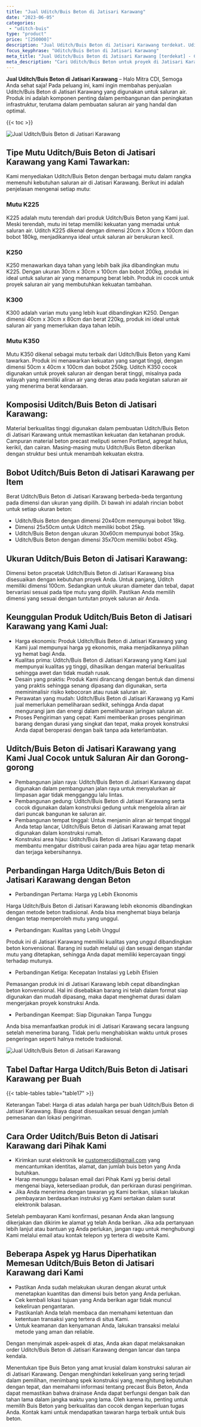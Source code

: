 ```yaml
---
title: "Jual Uditch/Buis Beton di Jatisari Karawang"
date: "2023-06-05"
categories:
 - "uditch-buis"
type: "product"
price: "[250000]"
description: "Jual Uditch/Buis Beton di Jatisari Karawang terdekat. Uditch/Buis Beton ini umumnya diaplikasaikan dalam project konstruksi sebagai sistem pembuangan air yang efisien dan tahan lama. Hubungi kami untuk informasi lebih lanjut."
focus_keyphrase: "Uditch/Buis Beton di Jatisari Karawang"
meta_title: "Jual Uditch/Buis Beton di Jatisari Karawang [terdekat] - CDI"
meta_description: "Cari Uditch/Buis Beton untuk proyek di Jatisari Karawang? Kami memiliki Uditch/Buis Beton berkualitas untuk konstruksi saluran pembuangan. Segera dapatkan penawaran terbaik sekarang."
---
```


**Jual Uditch/Buis Beton di Jatisari Karawang** – Halo Mitra CDI, Semoga Anda sehat saja! Pada peluang ini, kami ingin membahas penjualan Uditch/Buis Beton di Jatisari Karawang yang digunakan untuk saluran air. Produk ini adalah komponen penting dalam pembangunan dan peningkatan infrastruktur, terutama dalam pembuatan saluran air yang handal dan optimal.

{{< toc >}}

![Jual Uditch/Buis Beton di Jatisari Karawang](/images/uditch-buis/uditch-beton-20.jpg)

## Tipe Mutu Uditch/Buis Beton di Jatisari Karawang yang Kami Tawarkan:

Kami menyediakan Uditch/Buis Beton dengan berbagai mutu dalam rangka memenuhi kebutuhan saluran air di Jatisari Karawang. Berikut ini adalah penjelasan mengenai setiap mutu:

### Mutu K225

K225 adalah mutu terendah dari produk Uditch/Buis Beton yang Kami jual. Meski terendah, mutu ini tetap memiliki kekuatan yang memadai untuk saluran air. Uditch K225 dikenal dengan dimensi 20cm x 30cm x 100cm dan bobot 180kg, menjadikannya ideal untuk saluran air berukuran kecil.

### K250

K250 menawarkan daya tahan yang lebih baik jika dibandingkan mutu K225. Dengan ukuran 30cm x 30cm x 100cm dan bobot 200kg, produk ini ideal untuk saluran air yang menampung berat lebih. Produk ini cocok untuk proyek saluran air yang membutuhkan kekuatan tambahan.

### K300

K300 adalah varian mutu yang lebih kuat dibandingkan K250. Dengan dimensi 40cm x 30cm x 80cm dan berat 220kg, produk ini ideal untuk saluran air yang memerlukan daya tahan lebih.

### Mutu K350

Mutu K350 dikenal sebagai mutu terbaik dari Uditch/Buis Beton yang Kami tawarkan. Produk ini menawarkan kekuatan yang sangat tinggi, dengan dimensi 50cm x 40cm x 100cm dan bobot 250kg. Uditch K350 cocok digunakan untuk proyek saluran air dengan berat tinggi, misalnya pada wilayah yang memiliki aliran air yang deras atau pada kegiatan saluran air yang menerima berat kendaraan.

## Komposisi Uditch/Buis Beton di Jatisari Karawang:

Material berkualitas tinggi digunakan dalam pembuatan Uditch/Buis Beton di Jatisari Karawang untuk memastikan kekuatan dan ketahanan produk. Campuran material beton precast meliputi semen Portland, agregat halus, kerikil, dan cairan. Masing-masing mutu Uditch/Buis Beton diberikan dengan struktur besi untuk menambah kekuatan ekstra.

## Bobot Uditch/Buis Beton di Jatisari Karawang per Item

Berat Uditch/Buis Beton di Jatisari Karawang berbeda-beda tergantung pada dimensi dan ukuran yang dipilih. Di bawah ini adalah rincian bobot untuk setiap ukuran beton:

*   Uditch/Buis Beton dengan dimensi 20x40cm mempunyai bobot 18kg.
*   Dimensi 25x50cm untuk Uditch memiliki bobot 25kg.
*   Uditch/Buis Beton dengan ukuran 30x60cm mempunyai bobot 35kg.
*   Uditch/Buis Beton dengan dimensi 35x70cm memiliki bobot 45kg.

## Ukuran Uditch/Buis Beton di Jatisari Karawang:

Dimensi beton pracetak Uditch/Buis Beton di Jatisari Karawang bisa disesuaikan dengan kebutuhan proyek Anda. Untuk panjang, Uditch memiliki dimensi 100cm. Sedangkan untuk ukuran diameter dan tebal, dapat bervariasi sesuai pada tipe mutu yang dipilih. Pastikan Anda memilih dimensi yang sesuai dengan tuntutan proyek saluran air Anda.

## Keunggulan Produk Uditch/Buis Beton di Jatisari Karawang yang Kami Jual:

*   Harga ekonomis: Produk Uditch/Buis Beton di Jatisari Karawang yang Kami jual mempunyai harga yg ekonomis, maka menjadikannya pilihan yg hemat bagi Anda.
*   Kualitas prima: Uditch/Buis Beton di Jatisari Karawang yang Kami jual mempunyai kualitas yg tinggi, dihasilkan dengan material berkualitas sehingga awet dan tidak mudah rusak.
*   Desain yang praktis: Produk Kami dirancang dengan bentuk dan dimensi yang praktis sehingga senang dipasang dan digunakan, serta meminimalisir risiko kebocoran atau rusak saluran air.
*   Perawatan yang mudah: Uditch/Buis Beton di Jatisari Karawang yg Kami jual memerlukan pemeliharaan sedikit, sehingga Anda dapat mengurangi jam dan energi dalam pemeliharaan jaringan saluran air.
*   Proses Pengiriman yang cepat: Kami memberikan proses pengiriman barang dengan durasi yang singkat dan tepat, maka proyek konstruksi Anda dapat beroperasi dengan baik tanpa ada keterlambatan.

## Uditch/Buis Beton di Jatisari Karawang yang Kami Jual Cocok untuk Saluran Air dan Gorong-gorong

*   Pembangunan jalan raya: Uditch/Buis Beton di Jatisari Karawang dapat digunakan dalam pembangunan jalan raya untuk menyalurkan air limpasan agar tidak mengganggu lalu lintas.
*   Pembangunan gedung: Uditch/Buis Beton di Jatisari Karawang serta cocok digunakan dalam konstruksi gedung untuk mengelola aliran air dari puncak bangunan ke saluran air.
*   Pembangunan tempat tinggal: Untuk menjamin aliran air tempat tinggal Anda tetap lancar, Uditch/Buis Beton di Jatisari Karawang amat tepat digunakan dalam konstruksi rumah.
*   Konstruksi area hijau: Uditch/Buis Beton di Jatisari Karawang dapat membantu mengatur distribusi cairan pada area hijau agar tetap menarik dan terjaga kebersihannya.

## Perbandingan Harga Uditch/Buis Beton di Jatisari Karawang dengan Beton

*   Perbandingan Pertama: Harga yg Lebih Ekonomis

Harga Uditch/Buis Beton di Jatisari Karawang lebih ekonomis dibandingkan dengan metode beton tradisional. Anda bisa menghemat biaya belanja dengan tetap memperoleh mutu yang unggul.
*   Perbandingan: Kualitas yang Lebih Unggul

Produk ini di Jatisari Karawang memiliki kualitas yang unggul dibandingkan beton konvensional. Barang ini sudah melalui uji dan sesuai dengan standar mutu yang ditetapkan, sehingga Anda dapat memiliki kepercayaan tinggi terhadap mutunya.
*   Perbandingan Ketiga: Kecepatan Instalasi yg Lebih Efisien

Pemasangan produk ini di Jatisari Karawang lebih cepat dibandingkan beton konvensional. Hal ini disebabkan barang ini telah dalam format siap digunakan dan mudah dipasang, maka dapat menghemat durasi dalam mengerjakan proyek konstruksi Anda.
*   Perbandingan Keempat: Siap Digunakan Tanpa Tunggu

Anda bisa memanfaatkan produk ini di Jatisari Karawang secara langsung setelah menerima barang. Tidak perlu menghabiskan waktu untuk proses pengeringan seperti halnya metode tradisional.

![Jual Uditch/Buis Beton di Jatisari Karawang](/images/uditch-buis/buis-beton-10.jpg)

## Tabel Daftar Harga Uditch/Buis Beton di Jatisari Karawang per Buah

{{< table-tables table="table17" >}}

Keterangan Tabel: Harga di atas adalah harga per buah Uditch/Buis Beton di Jatisari Karawang. Biaya dapat disesuaikan sesuai dengan jumlah pemesanan dan lokasi pengiriman.

## Cara Order Uditch/Buis Beton di Jatisari Karawang dari Pihak Kami

*   Kirimkan surat elektronik ke customercdi@gmail.com yang mencantumkan identitas, alamat, dan jumlah buis beton yang Anda butuhkan.
*   Harap menunggu balasan email dari Pihak Kami yg berisi detail mengenai biaya, ketersediaan produk, dan perkiraan durasi pengiriman.
*   Jika Anda menerima dengan tawaran yg Kami berikan, silakan lakukan pembayaran berdasarkan instruksi yg Kami sertakan dalam surat elektronik balasan.

Setelah pembayaran Kami konfirmasi, pesanan Anda akan langsung dikerjakan dan dikirim ke alamat yg telah Anda berikan. Jika ada pertanyaan lebih lanjut atau bantuan yg Anda perlukan, jangan ragu untuk menghubungi Kami melalui email atau kontak telepon yg tertera di website Kami.

## Beberapa Aspek yg Harus Diperhatikan Memesan Uditch/Buis Beton di Jatisari Karawang dari Kami

*   Pastikan Anda sudah melakukan ukuran dengan akurat untuk menetapkan kuantitas dan dimensi buis beton yang Anda perlukan.
*   Cek kembali lokasi tujuan yang Anda berikan agar tidak muncul kekeliruan pengantaran.
*   Pastikanlah Anda telah membaca dan memahami ketentuan dan ketentuan transaksi yang tertera di situs Kami.
*   Untuk keamanan dan kenyamanan Anda, lakukan transaksi melalui metode yang aman dan reliable.

Dengan menyimak aspek-aspek di atas, Anda akan dapat melaksanakan order Uditch/Buis Beton di Jatisari Karawang dengan lancar dan tanpa kendala.

Menentukan tipe Buis Beton yang amat krusial dalam konstruksi saluran air di Jatisari Karawang. Dengan menghindari kekeliruan yang sering terjadi dalam pemilihan, menimbang spek konstruksi yang, menghitung kebutuhan dengan tepat, dan memahami informasi tentang precast Buis Beton, Anda dapat memastikan bahwa drainase Anda dapat berfungsi dengan baik dan tahan lama dalam jangka waktu yang lama. Oleh karena itu, penting untuk memilih Buis Beton yang berkualitas dan cocok dengan keperluan tugas Anda. Kontak kami untuk mendapatkan tawaran harga terbaik untuk buis beton.